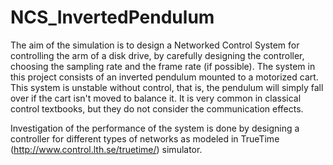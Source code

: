 # NCS_InvertedPendulum


The aim of the simulation is to design a Networked Control System for controlling the arm of a
disk drive, by carefully designing the controller, choosing the sampling rate and the frame rate (if
possible). The system in this project consists of an inverted pendulum mounted to a motorized
cart. This system is unstable without control, that is, the pendulum will simply fall over if the
cart isn't moved to balance it. It is very common in classical control textbooks, but they do not
consider the communication effects.

Investigation of the performance of the system is done by designing a controller for different types of networks as modeled in TrueTime
(http://www.control.lth.se/truetime/) simulator.
